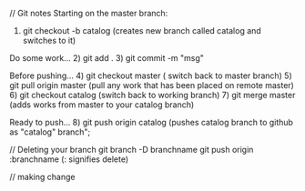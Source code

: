 // Git notes
Starting on the master branch:
 1) git checkout -b catalog (creates new branch called catalog and switches to it)
 
Do some work...
 2) git add .
 3) git commit -m "msg"
 
Before pushing...
 4) git checkout master ( switch back to master branch)
 5) git pull origin master (pull any work that has been placed on remote master)
 6) git checkout catalog (switch back to working branch)
 7) git merge master (adds works from master to your catalog branch)
 
Ready to push...
 8) git push origin catalog (pushes catalog branch to github as "catalog" branch";

// Deleting your branch
git branch -D branchname
git push origin :branchname (: signifies delete)

// making change
